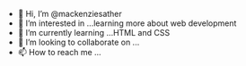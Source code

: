 - 👋 Hi, I’m @mackenziesather
- 👀 I’m interested in ...learning more about web development
- 🌱 I’m currently learning ...HTML and CSS
- 💞️ I’m looking to collaborate on ...
- 📫 How to reach me ...

<!---
mackenziesather/mackenziesather is a ✨ special ✨ repository because its `README.md` (this file) appears on your GitHub profile.
You can click the Preview link to take a look at your changes.
--->
